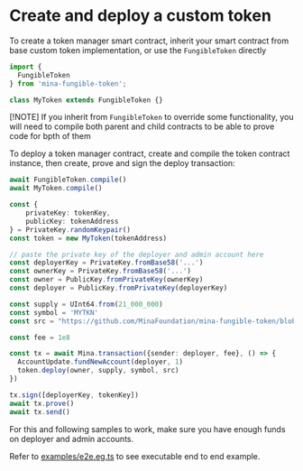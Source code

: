 # Create and deploy a custom token

To create a token manager smart contract, inherit your smart contract from base custom token implementation, or use the `FungibleToken` directly

```ts
import {
  FungibleToken
} from 'mina-fungible-token';

class MyToken extends FungibleToken {}
```

[!NOTE]
If you inherit from `FungibleToken` to override some functionality, you will need to compile both parent and child contracts to be able to prove code for bpth of them

To deploy a token manager contract, create and compile the token contract instance, then create, prove and sign the deploy transaction:

```ts
await FungibleToken.compile()
await MyToken.compile()

const {
    privateKey: tokenKey, 
    publicKey: tokenAddress
} = PrivateKey.randomKeypair()
const token = new MyToken(tokenAddress)

// paste the private key of the deployer and admin account here
const deployerKey = PrivateKey.fromBase58('...')
const ownerKey = PrivateKey.fromBase58('...')
const owner = PublicKey.fromPrivateKey(ownerKey)
const deployer = PublicKey.fromPrivateKey(deployerKey)

const supply = UInt64.from(21_000_000)
const symbol = 'MYTKN'
const src = "https://github.com/MinaFoundation/mina-fungible-token/blob/main/FungibleToken.ts"

const fee = 1e8

const tx = await Mina.transaction({sender: deployer, fee}, () => {
  AccountUpdate.fundNewAccount(deployer, 1)
  token.deploy(owner, supply, symbol, src)
})

tx.sign([deployerKey, tokenKey])
await tx.prove()
await tx.send()
```

For this and following samples to work, make sure you have enough funds on deployer and admin accounts.

Refer to [examples/e2e.eg.ts](https://github.com/MinaFoundation/mina-fungible-token/blob/main/examples/e2e.eg.ts) to see executable end to end example.
